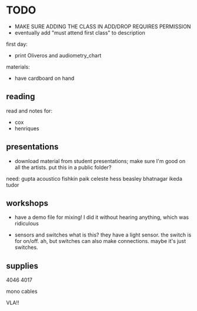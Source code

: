 # TODO

- MAKE SURE ADDING THE CLASS IN ADD/DROP REQUIRES PERMISSION
- eventually add "must attend first class" to description

first day:
- print Oliveros and audiometry_chart

materials:
- have cardboard on hand


## reading
read and notes for:
- cox
- henriques


## presentations
- download material from student presentations; make sure I'm good on all the artists. put this in a public folder?

need:
gupta
acoustico
fishkin
paik
celeste
hess
beasley
bhatnagar
ikeda
tudor


## workshops

- have a demo file for mixing! I did it without hearing anything, which was ridiculous

- sensors and switches
what is this? they have a light sensor. the switch is for on/off. ah, but switches can also make connections. maybe it's just switches.



## supplies

4046
4017

mono cables


VLA!!



